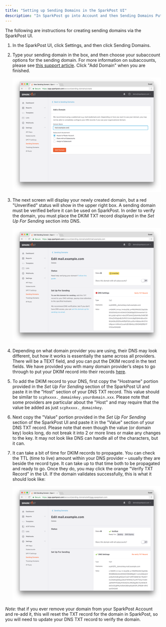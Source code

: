 ```yaml
---
title: "Setting up Sending Domains in the SparkPost UI"
description: "In SparkPost go into Account and then Sending Domains Put in your Domain Name leaving off the http s and click on Add Domain When you get to the next screen you will see that your domain has been created but now you will see little notifications that your..."
---
```


The following are instructions for creating sending domains via the SparkPost UI.

1. In the SparkPost UI, click Settings, and then click Sending Domains.
1. Type your sending domain in the box, and then choose your subaccount options for the sending domain. For more information on subaccounts, please see [this support article](https://www.sparkpost.com/docs/user-guide/subaccounts/). Click "Add Domain" when you are finished. 

    ![](media/setting-up-domains/add-a-sending-domain.png)

1. The next screen will display your newly created domain, but a red "Unverified" status will show in the upper right box. A sending domain must be verified before it can be used on SparkPost. In order to verify the domain, you must place the DKIM TXT record displayed in the _Set Up For Sending_ section into DNS.

    ![](media/setting-up-domains/unverified-sending-domain.png)

1. Depending on what domain provider you are using, their DNS may look different, but how it works is essentially the same across all providers. There will be a TEXT field, and you can put the DKIM record in the text fields. We have provided you with many domain provider’s steps to go through to put your DKIM record into their records [here](https://www.sparkpost.com/docs/getting-started/getting-started-sparkpost/#prerequisites).

1. To add the DKIM record to your DNS, first copy the "Hostname" portion provided in the _Set Up For Sending_ section of the SparkPost UI and paste it in the "Host" section of your DNS TXT record. This value should be similar to `scphxxxx._domainkey.yourdomain.xxx`. Please note that some providers are particular about the "Host" and may require that the value be added as just `scphxxxx._domainkey`.

1. Next copy the "Value" portion provided in the _Set Up For Sending_ section of the SparkPost UI and paste it in the "Value" section of your DNS TXT record. Please note that even though the value (or domain key) looks long, do not break it into 2 or more lines or make any changes to the key. It may not look like DNS can handle all of the characters, but it can.

1. It can take a bit of time for DKIM records to propagate. You can check the TTL (time to live) amount within your DNS provider – usually they are beside the record type. It can take up to that time both to be propagated and ready to go. Once they do, you may click the orange "Verify TXT Record" in the UI. If the domain validates successfully, this is what it should look like:

    ![](media/setting-up-domains/verified-sending-domain.png)

*Note:* that if you ever remove your domain from your SparkPost Account and re-add it, this will reset the TXT record for the domain in SparkPost, so you will need to update your DNS TXT record to verify the domain.
